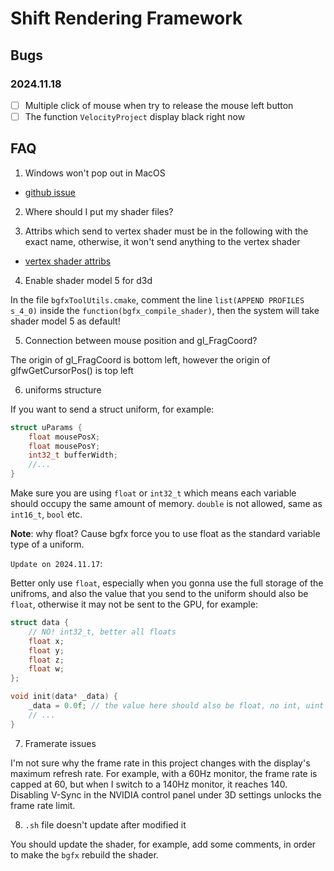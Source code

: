 # Shift Rendering Framework

## Bugs

### 2024.11.18

- [ ] Multiple click of mouse when try to release the mouse left button
- [ ] The function `VelocityProject` display black right now

## FAQ

1. Windows won't pop out in MacOS

- [github issue](https://github.com/LWJGL/lwjgl3/issues/619)

2. Where should I put my shader files?

3. Attribs which send to vertex shader must be in the following with the exact name, otherwise, it won't send anything to the vertex shader

- [vertex shader attribs](https://bkaradzic.github.io/bgfx/tools.html#vertex-shader-attributes)

4. Enable shader model 5 for d3d

In the file `bgfxToolUtils.cmake`, comment the line `list(APPEND PROFILES s_4_0)` inside the `function(bgfx_compile_shader)`, then the system will take shader model 5 as default!

5. Connection between mouse position and gl_FragCoord?

The origin of gl_FragCoord is bottom left, however the origin of glfwGetCursorPos() is top left

6. uniforms structure

If you want to send a struct uniform, for example:

```cpp
struct uParams {
    float mousePosX;
    float mousePosY;
    int32_t bufferWidth;
    //...
}
```

Make sure you are using `float` or `int32_t` which means each variable should occupy the same amount of memory. `double` is not allowed, same as `int16_t`, `bool` etc.

**Note**: why float? Cause bgfx force you to use float as the standard variable type of a uniform.

`Update on 2024.11.17`:

Better only use `float`, especially when you gonna use the full storage of the unifroms, and also the value that you send to the uniform should also be `float`, otherwise it may not be sent to the GPU, for example:

```cpp
struct data {
    // NO! int32_t, better all floats
    float x;
    float y;
    float z;
    float w;
};

void init(data* _data) {
    _data = 0.0f; // the value here should also be float, no int, uint etc.
    // ...
}
```

7. Framerate issues

I'm not sure why the frame rate in this project changes with the display's maximum refresh rate. For example, with a 60Hz monitor, the frame rate is capped at 60, but when I switch to a 140Hz monitor, it reaches 140. Disabling V-Sync in the NVIDIA control panel under 3D settings unlocks the frame rate limit.

8. `.sh` file doesn't update after modified it

You should update the shader, for example, add some comments, in order to make the `bgfx` rebuild the shader.
